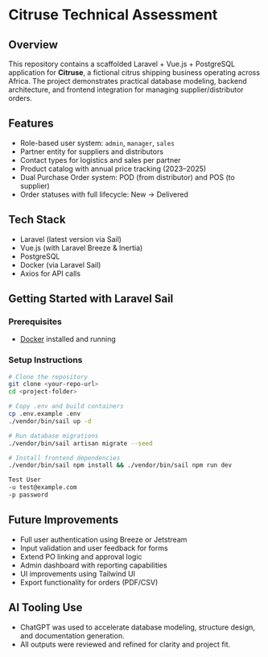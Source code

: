 # Citruse Technical Assessment

## Overview
This repository contains a scaffolded Laravel + Vue.js + PostgreSQL application for **Citruse**, a fictional citrus shipping business operating across Africa.
The project demonstrates practical database modeling, backend architecture, and frontend integration for managing supplier/distributor orders.

## Features
- Role-based user system: `admin`, `manager`, `sales`
- Partner entity for suppliers and distributors
- Contact types for logistics and sales per partner
- Product catalog with annual price tracking (2023–2025)
- Dual Purchase Order system: POD (from distributor) and POS (to supplier)
- Order statuses with full lifecycle: New → Delivered

## Tech Stack
- Laravel (latest version via Sail)
- Vue.js (with Laravel Breeze & Inertia)
- PostgreSQL
- Docker (via Laravel Sail)
- Axios for API calls

## Getting Started with Laravel Sail
### Prerequisites
- [Docker](https://www.docker.com/) installed and running

### Setup Instructions
```bash
# Clone the repository
git clone <your-repo-url>
cd <project-folder>

# Copy .env and build containers
cp .env.example .env
./vendor/bin/sail up -d

# Run database migrations
./vendor/bin/sail artisan migrate --seed

# Install frontend dependencies
./vendor/bin/sail npm install && ./vendor/bin/sail npm run dev

Test User
-u test@example.com
-p password
```

## Future Improvements
- Full user authentication using Breeze or Jetstream
- Input validation and user feedback for forms
- Extend PO linking and approval logic
- Admin dashboard with reporting capabilities
- UI improvements using Tailwind UI
- Export functionality for orders (PDF/CSV)

## AI Tooling Use
- ChatGPT was used to accelerate database modeling, structure design, and documentation generation.
- All outputs were reviewed and refined for clarity and project fit.

